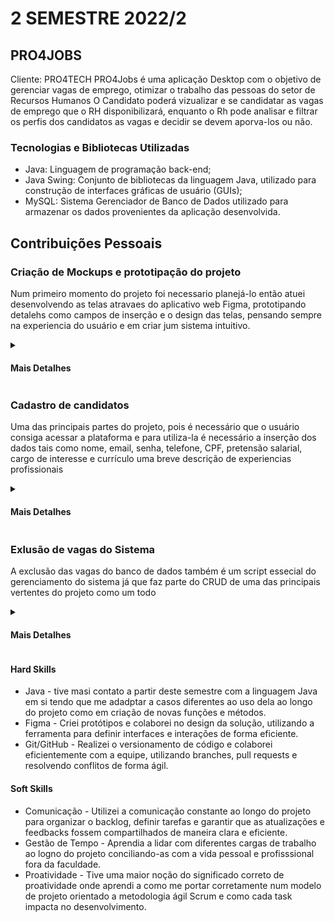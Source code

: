 # 2 SEMESTRE 2022/2
## PRO4JOBS
Cliente: PRO4TECH
PRO4Jobs é uma aplicação Desktop com o objetivo de gerenciar vagas de emprego, otimizar o trabalho das pessoas do setor de Recursos Humanos O Candidato poderá vizualizar e se candidatar as vagas de emprego que o RH disponibilizará, enquanto o Rh pode analisar e filtrar os perfis dos candidatos as vagas e decidir se devem aporva-los ou não.

### Tecnologias e Bibliotecas Utilizadas
- Java: Linguagem de programação back-end;
- Java Swing: Conjunto de bibliotecas da linguagem Java, utilizado para construção de interfaces gráficas de usuário (GUIs);
- MySQL: Sistema Gerenciador de Banco de Dados utilizado para armazenar os dados provenientes da aplicação desenvolvida.

## Contribuições Pessoais
### Criação de Mockups e prototipação do projeto
Num primeiro momento do projeto foi necessario planejá-lo então atuei desenvolvendo as telas atravaes do aplicativo web Figma, prototipando detalehs como campos de inserção e o design das telas, pensando sempre na experiencia do usuário e em criar jum sistema intuitivo.
<details>
<summary><h4>Mais Detalhes</h4></summary>
<p>Para a criação das telas foi pensado e deixar o sistema facil de ser utilizado e tmabem com design simples para que evitasse poluição visual e também as telas brancas padrão do java,
a preferência tmabem era de ceerta forma estilizar as telas do Java Swing pois o mesmo não da opção apra customização ou estilização das telas.</p>
<p>Alguns exemplos</p>
  
  <p><h5>Tela de Login</h5></p>
  
  ![Image](https://github.com/user-attachments/assets/961f159c-eb2b-433e-b22f-a79003879e20)

  <p><h5>Tela de Cadastro</h5></p>

  ![Image](https://github.com/user-attachments/assets/3b0ce68a-ab4f-42dc-b434-d2e40b682829)

</details>

### Cadastro de candidatos
<p>Uma das principais partes do projeto, pois é necessário que o usuário consiga acessar a plataforma e para utiliza-la é necessário a inserção dos dados tais como nome, email, senha, telefone, CPF, pretensão salarial, cargo de interesse e currículo uma breve descrição de experiencias profissionais</p>

<details>
<summary><h4>Mais Detalhes</h4></summary>

Após isso, uma nova classe em Java foi criada para inserir registros dentro do banco de dados. Dentro desta classe, foi implementado um método específico que chama outro método de outra classe para estabelecer a conexão com o banco de dados. Depois, um comando SQL foi escrito para cadastrar os candidatos no banco. As informações sobre o usuário são coletadas por meio de uma interface gráfica (GUI). Esta interface coleta os dados e os passa para a classe que armazena temporariamente essas informações.

A classe que contém o método de cadastro de vagas no banco então coleta os dados do DTO e os incorpora ao comando SQL. Finalmente, este método executa o comando no banco de dados, criando o novo usuário. Este processo garante que os candidatos sejam inseridos corretamente e de maneira eficiente no sistema, facilitando o gerenciamento e a manutenção das informações pessoais com segurança e eficiência.  </p>

```

  public void cadastrarCandidato(Candidato objcandidato) {

        String sql = "insert into candidato (cpf, nome_completo, data_nascimento, email, telefone, endereco, pretencao_salarial, senha) values (?,?,?,?,?,?,?,MD5(?))";
        conn = new ConexaoDAO().conectaBD();

        try {
            
            pstm = conn.prepareStatement(sql);
            
            pstm.setString(1, objcandidato.getCPF());
            pstm.setString(2,objcandidato.getNome_Completo());
            pstm.setString(3, objcandidato.getData_Nascimento());
            pstm.setString(4, objcandidato.getEmail());
            pstm.setLong(5, objcandidato.getTelefone());
            pstm.setString(6, objcandidato.getEndereco());
            pstm.setDouble(7, objcandidato.getSalario());
            pstm.setString(8, objcandidato.getSenha());
            
            pstm.execute();
            pstm.close();
            
            JOptionPane.showMessageDialog(null, "Os dados foram salvos !");

        } catch (SQLException erro) {
            JOptionPane.showMessageDialog(null, "CandidatoDAO" + erro);
        }

    }
```

</details>

### Exlusão de vagas do Sistema
<p>A exclusão das vagas do banco de dados também é um script essecial do gerenciamento do sistema já que faz parte do CRUD de uma das principais vertentes do projeto como um todo</p>

<details>
<summary><h4>Mais Detalhes</h4></summary>
<p>Este método Java realiza a exclusão de vagas em um banco de dados. Ele recebe um objeto Vaga como parâmetro, estabelece conexão com o banco usando a classe ConexaoDAO e executa um comando SQL DELETE com prepared statements, utilizando o ID da vaga obtido do objeto. O sistema mostra uma mensagem de sucesso após a exclusão ou trata possíveis erros com mensagens adequadas.

A implementação segue boas práticas de programação, como separação de responsabilidades (DAO e DTO), prevenção contra injeção SQL (usando prepared statements) e tratamento de exceções. Isso garante que a exclusão seja segura e eficiente, mantendo a integridade dos dados no banco.  </p>

```
       public void excluirVaga(Vaga objvagadto){
            String sql = "delete from vaga where id_vaga = ?";
            conn = new ConexaoDAO().conectaBD();
            
            try {
                
                pstm = conn.prepareStatement(sql);
                
                pstm.setInt(1, objvagadto.getId_vaga());
                
                pstm.execute();
                pstm.close();
                
                JOptionPane.showMessageDialog(null, "Vaga Excluida");
                
                
            } catch (SQLException erro) {
                JOptionPane.showMessageDialog(null,"VagaDAO: Excluir" + erro);
            
            }
```

</details>

#### Hard Skills

- Java - tive masi contato a partir deste semestre com a linguagem Java em si tendo que me adadptar a casos diferentes ao uso dela ao longo do projeto como em criação de novas funções e métodos.
- Figma - Criei protótipos e colaborei no design da solução, utilizando a ferramenta para definir interfaces e interações de forma eficiente.
- Git/GitHub - Realizei o versionamento de código e colaborei eficientemente com a equipe, utilizando branches, pull requests e resolvendo conflitos de forma ágil.

#### Soft Skills
- Comunicação - Utilizei a comunicação constante ao longo do projeto para organizar o backlog, definir tarefas e garantir que as atualizações e feedbacks fossem compartilhados de maneira clara e eficiente.
- Gestão de Tempo - Aprendia a lidar com diferentes cargas de trabalho ao logno do projeto conciliando-as com a vida pessoal e profisssional fora da faculdade.
- Proatividade - Tive uma maior noção do significado correto de proatividade onde aprendi a como me portar corretamente num modelo de projeto orientado a metodologia ágil Scrum e como cada task impacta no desenvolvimento. 
